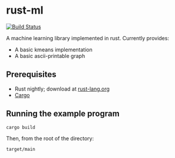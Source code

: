 rust-ml
======

[![Build Status](https://travis-ci.org/tikue/rust-ml.svg?branch=master)](https://travis-ci.org/tikue/rust-ml)

A machine learning library implemented in rust.
Currently provides:
* A basic kmeans implementation
* A basic ascii-printable graph

## Prerequisites
* Rust nightly; download at [rust-lang.org](http://www.rust-lang.org/)
* [Cargo](http://crates.io)

## Running the example program
```
cargo build
```
Then, from the root of the directory:
```
target/main
```
